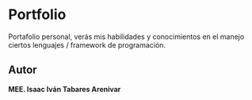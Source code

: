 # Portfolio
Portafolio personal, verás mis habilidades y conocimientos en el manejo ciertos lenguajes / framework de programación.

## Autor
**MEE. Isaac Iván Tabares Arenivar**
